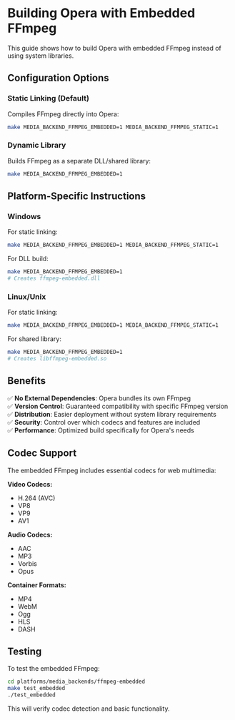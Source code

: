 # Building Opera with Embedded FFmpeg

This guide shows how to build Opera with embedded FFmpeg instead of using system libraries.

## Configuration Options

### Static Linking (Default)
Compiles FFmpeg directly into Opera:
```bash
make MEDIA_BACKEND_FFMPEG_EMBEDDED=1 MEDIA_BACKEND_FFMPEG_STATIC=1
```

### Dynamic Library
Builds FFmpeg as a separate DLL/shared library:
```bash
make MEDIA_BACKEND_FFMPEG_EMBEDDED=1
```

## Platform-Specific Instructions

### Windows
For static linking:
```bash
make MEDIA_BACKEND_FFMPEG_EMBEDDED=1 MEDIA_BACKEND_FFMPEG_STATIC=1
```

For DLL build:
```bash
make MEDIA_BACKEND_FFMPEG_EMBEDDED=1
# Creates ffmpeg-embedded.dll
```

### Linux/Unix
For static linking:
```bash
make MEDIA_BACKEND_FFMPEG_EMBEDDED=1 MEDIA_BACKEND_FFMPEG_STATIC=1
```

For shared library:
```bash
make MEDIA_BACKEND_FFMPEG_EMBEDDED=1
# Creates libffmpeg-embedded.so
```

## Benefits

✅ **No External Dependencies**: Opera bundles its own FFmpeg  
✅ **Version Control**: Guaranteed compatibility with specific FFmpeg version  
✅ **Distribution**: Easier deployment without system library requirements  
✅ **Security**: Control over which codecs and features are included  
✅ **Performance**: Optimized build specifically for Opera's needs  

## Codec Support

The embedded FFmpeg includes essential codecs for web multimedia:

**Video Codecs:**
- H.264 (AVC)
- VP8
- VP9 
- AV1

**Audio Codecs:**
- AAC
- MP3
- Vorbis
- Opus

**Container Formats:**
- MP4
- WebM
- Ogg
- HLS
- DASH

## Testing

To test the embedded FFmpeg:
```bash
cd platforms/media_backends/ffmpeg-embedded
make test_embedded
./test_embedded
```

This will verify codec detection and basic functionality.